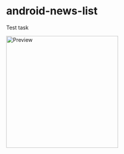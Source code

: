 # android-news-list
Test task
<p>
    <img alt="Preview" src="https://pp.userapi.com/c845324/v845324329/1cf42e/7Y36xWILnuY.jpg" width="300" />
 </p>

